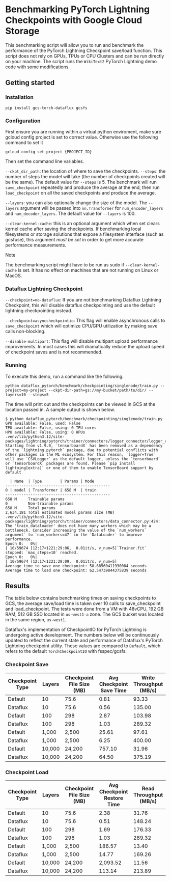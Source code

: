 # Benchmarking PyTorch Lightning Checkpoints with Google Cloud Storage

This benchmarking script will allow you to run and benchmark the performance of the PyTorch Lightning Checkpoint save/load function. This script does not rely on GPUs, TPUs or CPU Clusters and can be run directly on your machine. The script runs the `WikiText2` PyTorch Lightning demo code with some modifications.

## Getting started

### Installation

```shell
pip install gcs-torch-dataflux gcsfs
```

### Configuration

First ensure you are running within a virtual python enviroment, make sure gcloud config project is set to correct value. Otherwise use the following command to set it 

```shell
gcloud config set project {PROJECT_ID}
```

Then set the command line variables.

`--ckpt_dir_path`: the location of where to save the checkpoints. 
`--steps`: the number of steps the model will take (the number of checkpoints created will be the same). The default value for `--steps` is 5. The benchmark will run `save_checkpoint` repeatedly and produce the average at the end, then run `load_checkpoint` on all the saved checkpoints and produce the average.

`--layers`: you can also optionally change the size of the model. The `--layers` argument will be passed into `nn.Transformer` for `num_encoder_layers` and `num_decoder_layers`. The default value for `--layers` is 100.

`--clear-kernel-cache`: this is an optional argument which when set clears kernel cache after saving the checkpoints. If benchmarking local filesystems or storage solutions that expose a filesystem interface (such as gcsfuse), this argument _must be set_ in order to get more accurate performance measurements. 

> [!NOTE]  
> The benchmarking script might have to be run as sudo if `--clear-kernel-cache` is set. It has no effect on machines that are not running on Linux or MacOS. 

### Dataflux Lightning Checkpoint

`--checkpoint=no-dataflux`: If you are not benchmarking Dataflux Lightning Checkpoint, this will disable dataflux checkpointing and use the default lightning checkpointing instead. 

`--checkpoint=asynccheckpointio`: This flag will enable asynchronous calls to `save_checkpoint` which will optimize CPU/GPU utilization by making save calls non-blocking. 

`--disable-multipart`: This flag will disable multipart upload performance improvements. In most cases this will dramatically reduce the upload speed of checkpoint saves and is not recommended.

### Running

To execute this demo, run a command like the following:

```shell
python dataflux_pytorch/benchmark/checkpointing/singlenode/train.py --project=my-project --ckpt-dir-path=gs://my-bucket/path/to/dir/ --layers=10 --steps=5
```

The time will print out and the checkpoints can be viewed in GCS at the location passed in. A sample output is shown below.

```shell
$ python dataflux_pytorch/benchmark/checkpointing/singlenode/train.py
GPU available: False, used: False
TPU available: False, using: 0 TPU cores
HPU available: False, using: 0 HPUs
.venv/lib/python3.12/site-packages/lightning/pytorch/trainer/connectors/logger_connector/logger_connector.py:75: Starting from v1.9.0, `tensorboardX` has been removed as a dependency of the `lightning.pytorch` package, due to potential conflicts with other packages in the ML ecosystem. For this reason, `logger=True` will use `CSVLogger` as the default logger, unless the `tensorboard` or `tensorboardX` packages are found. Please `pip install lightning[extra]` or one of them to enable TensorBoard support by default

  | Name  | Type        | Params | Mode
----------------------------------------------
0 | model | Transformer | 658 M  | train
----------------------------------------------
658 M     Trainable params
0         Non-trainable params
658 M     Total params
2,634.181 Total estimated model params size (MB)
.venv/lib/python3.12/site-packages/lightning/pytorch/trainer/connectors/data_connector.py:424: The 'train_dataloader' does not have many workers which may be a bottleneck. Consider increasing the value of the `num_workers` argument` to `num_workers=47` in the `DataLoader` to improve performance.
Epoch 0:   0%|                                                                                                            | 10/59674 [12:17<1221:29:06,  0.01it/s, v_num=5]`Trainer.fit` stopped: `max_steps=10` reached.
Epoch 0:   0%|                                                                                                            | 10/59674 [12:17<1221:29:09,  0.01it/s, v_num=5]
Average time to save one checkpoint: 58.68560411930084 seconds
Average time to load one checkpoint: 62.54739844375839 seconds
```

## Results

The table below contains benchmarking times on saving checkpoints to GCS, the average save/load time is taken over 10 calls to save_checkpoint and load_checkpoint. The tests were done from a VM with 48vCPU, 192 GB RAM, 512 GB SSD located in `us-west1-a` zone. The GCS bucket was located in the same region, `us-west1`.


Dataflux's implementation of CheckpointIO for PyTorch Lightning is undergoing active development. The numbers below will be continuously updated to reflect the current state and performance of Dataflux's PyTorch Lightning checkpoint utility. These values are compared to `Default`, which refers to the default `TorchCheckpointIO` with fsspec/gcsfs.

### Checkpoint Save

| Checkpoint Type | Layers | Checkpoint File Size (MB) | Avg Checkpoint Save Time | Write Throughput (MB/s) |
| --- | --- | --- | --- | --- |
| Default   | 10      | 75.6    | 0.81    | 93.33   |
| Dataflux  | 10      | 75.6    | 0.56    | 135.00  |
| Default   | 100     | 298     | 2.87    | 103.98  |
| Dataflux  | 100     | 298     | 1.03    | 289.32  |
| Default   | 1,000   | 2,500   | 25.61   | 97.61   |
| Dataflux  | 1,000   | 2,500   | 6.25    | 400.00  |
| Default   | 10,000  | 24,200  | 757.10  | 31.96   |
| Dataflux  | 10,000  | 24,200  | 64.50   | 375.19  |


### Checkpoint Load

| Checkpoint Type | Layers | Checkpoint File Size (MB) | Avg Checkpoint Restore Time | Read Throughput (MB/s) |
| --- | --- | --- | --- | --- |
| Default   | 10      | 75.6    | 2.38      | 31.76   |
| Dataflux  | 10      | 75.6    | 0.51      | 148.24  |
| Default   | 100     | 298     | 1.69      | 176.33  |
| Dataflux  | 100     | 298     | 1.03      | 289.32  |
| Default   | 1,000   | 2,500   | 186.57    | 13.40   |
| Dataflux  | 1,000   | 2,500   | 14.77     | 169.26  |
| Default   | 10,000  | 24,200  | 2,093.52  | 11.56   |
| Dataflux  | 10,000  | 24,200  | 113.14    | 213.89  |
